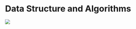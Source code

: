 # Data Structure and Algorithms 
![](https://media.geeksforgeeks.org/wp-content/uploads/20200413121827/cpp-library1.png)
